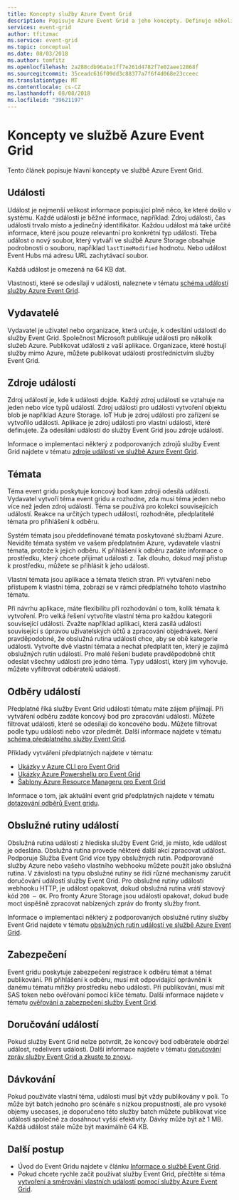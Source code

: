 ```yaml
---
title: Koncepty služby Azure Event Grid
description: Popisuje Azure Event Grid a jeho koncepty. Definuje několika klíčovými komponentami služby Event Grid.
services: event-grid
author: tfitzmac
ms.service: event-grid
ms.topic: conceptual
ms.date: 08/03/2018
ms.author: tomfitz
ms.openlocfilehash: 2a288cdb96a1e1ff7e261d4782f7e02aee12868f
ms.sourcegitcommit: 35ceadc616f09dd3c88377a7f6f4d068e23cceec
ms.translationtype: MT
ms.contentlocale: cs-CZ
ms.lasthandoff: 08/08/2018
ms.locfileid: "39621197"
---
```

# <a name="concepts-in-azure-event-grid"></a>Koncepty ve službě Azure Event Grid

Tento článek popisuje hlavní koncepty ve službě Azure Event Grid.

## <a name="events"></a>Události

Událost je nejmenší velikost informace popisující plně něco, ke které došlo v systému. Každé události je běžné informace, například: Zdroj události, čas události trvalo místo a jedinečný identifikátor. Každou událost má také určité informace, které jsou pouze relevantní pro konkrétní typ události. Třeba událost o nový soubor, který vytváří ve službě Azure Storage obsahuje podrobnosti o souboru, například `lastTimeModified` hodnotu. Nebo událost Event Hubs má adresu URL zachytávací soubor. 

Každá událost je omezená na 64 KB dat.

Vlastnosti, které se odesílají v události, naleznete v tématu [schéma událostí služby Azure Event Grid](event-schema.md).

## <a name="publishers"></a>Vydavatelé

Vydavatel je uživatel nebo organizace, která určuje, k odesílání událostí do služby Event Grid. Společnost Microsoft publikuje události pro několik služeb Azure. Publikovat události z vaší aplikace. Organizace, které hostují služby mimo Azure, můžete publikovat události prostřednictvím služby Event Grid.

## <a name="event-sources"></a>Zdroje událostí

Zdroj událostí je, kde k události dojde. Každý zdroj události se vztahuje na jeden nebo více typů událostí. Zdroj události pro události vytvoření objektu blob je například Azure Storage. IoT Hub je zdroj události pro zařízení se vytvořilo události. Aplikace je zdroj události pro vlastní události, které definujete. Za odesílání událostí do služby Event Grid jsou zdroje událostí.

Informace o implementaci některý z podporovaných zdrojů služby Event Grid najdete v tématu [zdroje událostí ve službě Azure Event Grid](event-sources.md).

## <a name="topics"></a>Témata

Téma event gridu poskytuje koncový bod kam zdroji odesílá události. Vydavatel vytvoří téma event gridu a rozhodne, zda musí téma jeden nebo více než jeden zdroj událostí. Téma se používá pro kolekci souvisejících událostí. Reakce na určitých typech událostí, rozhodněte, předplatitelé témata pro přihlášení k odběru.

Systém témata jsou předdefinované témata poskytované službami Azure. Nevidíte témata systém ve vašem předplatném Azure, vydavatele vlastní témata, protože k jejich odběru. K přihlášení k odběru zadáte informace o prostředku, který chcete přijímat události z. Tak dlouho, dokud mají přístup k prostředku, můžete se přihlásit k jeho události.

Vlastní témata jsou aplikace a témata třetích stran. Při vytváření nebo přístupem k vlastní téma, zobrazí se v rámci předplatného tohoto vlastního tématu.

Při návrhu aplikace, máte flexibilitu při rozhodování o tom, kolik témata k vytvoření. Pro velká řešení vytvoříte vlastní téma pro každou kategorii související události. Zvažte například aplikaci, která zasílá události související s úpravou uživatelských účtů a zpracování objednávek. Není pravděpodobné, že obslužná rutina události chce, aby se obě kategorie události. Vytvořte dvě vlastní témata a nechat předplatit ten, který je zajímá obslužných rutin událostí. Pro malé řešení budete pravděpodobně chtít odeslat všechny události pro jedno téma. Typy událostí, který jim vyhovuje. můžete vyfiltrovat odběratelů událostí.

## <a name="event-subscriptions"></a>Odběry událostí

Předplatné říká služby Event Grid události tématu máte zájem přijímají. Při vytváření odběru zadáte koncový bod pro zpracování událostí. Můžete filtrovat události, které se odesílají do koncového bodu. Můžete filtrovat podle typu události nebo vzor předmět. Další informace najdete v tématu [schéma předplatného služby Event Grid](subscription-creation-schema.md).

Příklady vytváření předplatných najdete v tématu:

* [Ukázky v Azure CLI pro Event Grid](cli-samples.md)
* [Ukázky Azure Powershellu pro Event Grid](powershell-samples.md)
* [Šablony Azure Resource Manageru pro Event Grid](template-samples.md)

Informace o tom, jak aktuální event grid předplatných najdete v tématu [dotazování odběrů Event gridu](query-event-subscriptions.md).

## <a name="event-handlers"></a>Obslužné rutiny událostí

Obslužná rutina události z hlediska služby Event Grid, je místo, kde událost je odeslána. Obslužná rutina provede některé další akci zpracovat událost. Podporuje Služba Event Grid více typy obslužných rutin. Podporované služby Azure nebo vašeho vlastního webhooku můžete použít jako obslužná rutina. V závislosti na typu obslužné rutiny se řídí různé mechanismy zaručit doručování událostí služby Event Grid. Pro obslužné rutiny události webhooku HTTP, je událost opakovat, dokud obslužná rutina vrátí stavový kód `200 – OK`. Pro fronty Azure Storage jsou události opakovat, dokud bude moct úspěšně zpracovat nabízených zpráv do fronty služby front.

Informace o implementaci některý z podporovaných obslužné rutiny služby Event Grid najdete v tématu [obslužných rutin událostí ve službě Azure Event Grid](event-handlers.md).

## <a name="security"></a>Zabezpečení

Event gridu poskytuje zabezpečení registrace k odběru témat a témat publikování. Při přihlášení k odběru, musí mít odpovídající oprávnění k danému tématu mřížky prostředku nebo události. Při publikování, musí mít SAS token nebo ověřování pomocí klíče tématu. Další informace najdete v tématu [ověřování a zabezpečení služby Event Grid](security-authentication.md).

## <a name="event-delivery"></a>Doručování událostí

Pokud služby Event Grid nelze potvrdit, že koncový bod odběratele obdržel událost, redelivers události. Další informace najdete v tématu [doručování zpráv služby Event Grid a zkuste to znovu](delivery-and-retry.md).

## <a name="batching"></a>Dávkování

Pokud používáte vlastní téma, události musí být vždy publikovány v poli. To může být batch jednoho pro scénáře s nízkou propustností, ale pro vysoké objemy usecases, je doporučeno této služby batch můžete publikovat více událostí společně za dosáhnout vyšší efektivity. Dávky může být až 1 MB. Každá událost stále může být maximálně 64 KB.

## <a name="next-steps"></a>Další postup

* Úvod do Event Gridu najdete v článku [Informace o službě Event Grid](overview.md).
* Pokud chcete rychle začít používat služby Event Grid, přečtěte si téma [vytvoření a směrování vlastních událostí pomocí služby Azure Event Grid](custom-event-quickstart.md).
